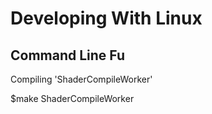 # Developing With Linux

## Command Line Fu

Compiling 'ShaderCompileWorker'

$make ShaderCompileWorker
